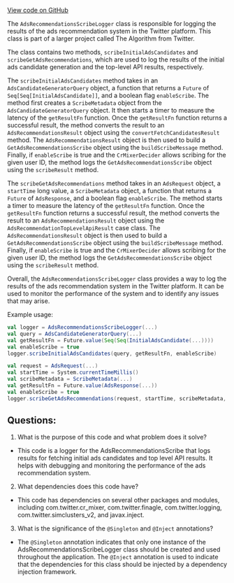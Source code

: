 [View code on GitHub](https://github.com/misbahsy/the-algorithm/cr-mixer/server/src/main/scala/com/twitter/cr_mixer/logging/AdsRecommendationsScribeLogger.scala)

The `AdsRecommendationsScribeLogger` class is responsible for logging the results of the ads recommendation system in the Twitter platform. This class is part of a larger project called The Algorithm from Twitter. 

The class contains two methods, `scribeInitialAdsCandidates` and `scribeGetAdsRecommendations`, which are used to log the results of the initial ads candidate generation and the top-level API results, respectively. 

The `scribeInitialAdsCandidates` method takes in an `AdsCandidateGeneratorQuery` object, a function that returns a `Future` of `Seq[Seq[InitialAdsCandidate]]`, and a boolean flag `enableScribe`. The method first creates a `ScribeMetadata` object from the `AdsCandidateGeneratorQuery` object. It then starts a timer to measure the latency of the `getResultFn` function. Once the `getResultFn` function returns a successful result, the method converts the result to an `AdsRecommendationsResult` object using the `convertFetchCandidatesResult` method. The `AdsRecommendationsResult` object is then used to build a `GetAdsRecommendationsScribe` object using the `buildScribeMessage` method. Finally, if `enableScribe` is true and the `CrMixerDecider` allows scribing for the given user ID, the method logs the `GetAdsRecommendationsScribe` object using the `scribeResult` method. 

The `scribeGetAdsRecommendations` method takes in an `AdsRequest` object, a `startTime` long value, a `ScribeMetadata` object, a function that returns a `Future` of `AdsResponse`, and a boolean flag `enableScribe`. The method starts a timer to measure the latency of the `getResultFn` function. Once the `getResultFn` function returns a successful result, the method converts the result to an `AdsRecommendationsResult` object using the `AdsRecommendationTopLevelApiResult` case class. The `AdsRecommendationsResult` object is then used to build a `GetAdsRecommendationsScribe` object using the `buildScribeMessage` method. Finally, if `enableScribe` is true and the `CrMixerDecider` allows scribing for the given user ID, the method logs the `GetAdsRecommendationsScribe` object using the `scribeResult` method. 

Overall, the `AdsRecommendationsScribeLogger` class provides a way to log the results of the ads recommendation system in the Twitter platform. It can be used to monitor the performance of the system and to identify any issues that may arise. 

Example usage:

```scala
val logger = AdsRecommendationsScribeLogger(...)
val query = AdsCandidateGeneratorQuery(...)
val getResultFn = Future.value(Seq(Seq(InitialAdsCandidate(...))))
val enableScribe = true
logger.scribeInitialAdsCandidates(query, getResultFn, enableScribe)

val request = AdsRequest(...)
val startTime = System.currentTimeMillis()
val scribeMetadata = ScribeMetadata(...)
val getResultFn = Future.value(AdsResponse(...))
val enableScribe = true
logger.scribeGetAdsRecommendations(request, startTime, scribeMetadata, getResultFn, enableScribe)
```
## Questions: 
 1. What is the purpose of this code and what problem does it solve?
- This code is a logger for the AdsRecommendationsScribe that logs results for fetching initial ads candidates and top level API results. It helps with debugging and monitoring the performance of the ads recommendation system.

2. What dependencies does this code have?
- This code has dependencies on several other packages and modules, including com.twitter.cr_mixer, com.twitter.finagle, com.twitter.logging, com.twitter.simclusters_v2, and javax.inject.

3. What is the significance of the `@Singleton` and `@Inject` annotations?
- The `@Singleton` annotation indicates that only one instance of the AdsRecommendationsScribeLogger class should be created and used throughout the application. The `@Inject` annotation is used to indicate that the dependencies for this class should be injected by a dependency injection framework.